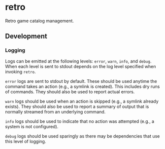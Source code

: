 # retro

Retro game catalog management.

## Development

### Logging

Logs can be emitted at the following levels: `error`, `warn`, `info`, and
`debug`. When each level is sent to stdout depends on the log level specified
when invoking `retro`.

`error` logs are sent to stdout by default. These should be used anytime the
command takes an action (e.g., a symlink is created). This includes dry runs of
commands. They should also be used to report actual errors.

`warn` logs should be used when an action is skipped (e.g., a symlink already
exists). They should also be used to report a summary of output that is normally
streamed from an underlying command.

`info` logs should be used to indicate that no action was attempted (e.g., a
system is not configured).

`debug` logs should be used sparingly as there may be dependencies that use this
level of logging.
